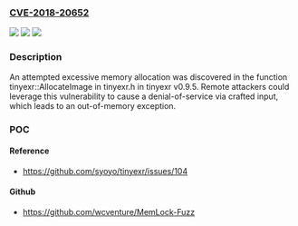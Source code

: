 ### [CVE-2018-20652](https://cve.mitre.org/cgi-bin/cvename.cgi?name=CVE-2018-20652)
![](https://img.shields.io/static/v1?label=Product&message=n%2Fa&color=blue)
![](https://img.shields.io/static/v1?label=Version&message=n%2Fa&color=blue)
![](https://img.shields.io/static/v1?label=Vulnerability&message=n%2Fa&color=brighgreen)

### Description

An attempted excessive memory allocation was discovered in the function tinyexr::AllocateImage in tinyexr.h in tinyexr v0.9.5. Remote attackers could leverage this vulnerability to cause a denial-of-service via crafted input, which leads to an out-of-memory exception.

### POC

#### Reference
- https://github.com/syoyo/tinyexr/issues/104

#### Github
- https://github.com/wcventure/MemLock-Fuzz

